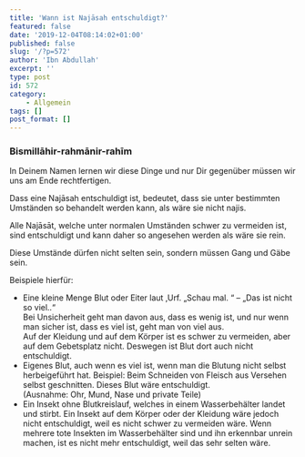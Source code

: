 ```yaml
---
title: 'Wann ist Najāsah entschuldigt?'
featured: false
date: '2019-12-04T08:14:02+01:00'
published: false
slug: '/?p=572'
author: 'Ibn Abdullah'
excerpt: ''
type: post
id: 572
category:
    - Allgemein
tags: []
post_format: []
---
```

### Bismillāhir-rahmānir-rahīm

In Deinem Namen lernen wir diese Dinge und nur Dir gegenüber müssen wir uns am Ende rechtfertigen.

Dass eine Najāsah entschuldigt ist, bedeutet, dass sie unter bestimmten Umständen so behandelt werden kann, als wäre sie nicht najis.

Alle Najāsāt, welche unter normalen Umständen schwer zu vermeiden ist, sind entschuldigt und kann daher so angesehen werden als wäre sie rein.

Diese Umstände dürfen nicht selten sein, sondern müssen Gang und Gäbe sein.

Beispiele hierfür:

- Eine kleine Menge Blut oder Eiter laut ‚Urf. „Schau mal. “ – „Das ist nicht so viel..“  
  Bei Unsicherheit geht man davon aus, dass es wenig ist, und nur wenn man sicher ist, dass es viel ist, geht man von viel aus.  
  Auf der Kleidung und auf dem Körper ist es schwer zu vermeiden, aber auf dem Gebetsplatz nicht. Deswegen ist Blut dort auch nicht entschuldigt.
- Eigenes Blut, auch wenn es viel ist, wenn man die Blutung nicht selbst herbeigeführt hat. Beispiel: Beim Schneiden von Fleisch aus Versehen selbst geschnitten. Dieses Blut wäre entschuldigt.  
  (Ausnahme: Ohr, Mund, Nase und private Teile)
- Ein Insekt ohne Blutkreislauf, welches in einem Wasserbehälter landet und stirbt. Ein Insekt auf dem Körper oder der Kleidung wäre jedoch nicht entschuldigt, weil es nicht schwer zu vermeiden wäre. Wenn mehrere tote Insekten im Wasserbehälter sind und ihn erkennbar unrein machen, ist es nicht mehr entschuldigt, weil das sehr selten wäre.